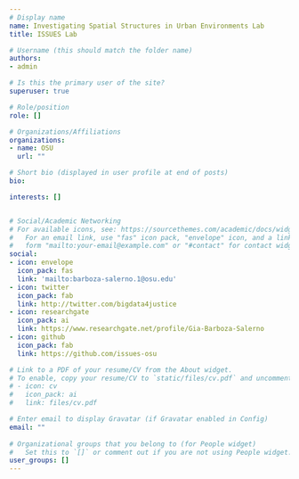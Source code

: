 ```yaml
---
# Display name
name: Investigating Spatial Structures in Urban Environments Lab
title: ISSUES Lab

# Username (this should match the folder name)
authors:
- admin

# Is this the primary user of the site?
superuser: true

# Role/position
role: []

# Organizations/Affiliations
organizations:
- name: OSU
  url: ""

# Short bio (displayed in user profile at end of posts)
bio: 

interests: []


# Social/Academic Networking
# For available icons, see: https://sourcethemes.com/academic/docs/widgets/#icons
#   For an email link, use "fas" icon pack, "envelope" icon, and a link in the
#   form "mailto:your-email@example.com" or "#contact" for contact widget.
social:
- icon: envelope
  icon_pack: fas
  link: 'mailto:barboza-salerno.1@osu.edu'
- icon: twitter
  icon_pack: fab
  link: http://twitter.com/bigdata4justice
- icon: researchgate
  icon_pack: ai
  link: https://www.researchgate.net/profile/Gia-Barboza-Salerno
- icon: github
  icon_pack: fab
  link: https://github.com/issues-osu

# Link to a PDF of your resume/CV from the About widget.
# To enable, copy your resume/CV to `static/files/cv.pdf` and uncomment the lines below.  
# - icon: cv
#   icon_pack: ai
#   link: files/cv.pdf

# Enter email to display Gravatar (if Gravatar enabled in Config)
email: ""
  
# Organizational groups that you belong to (for People widget)
#   Set this to `[]` or comment out if you are not using People widget.  
user_groups: []
---
```



